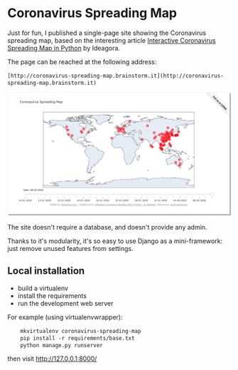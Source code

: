 
Coronavirus Spreading Map
=========================

Just for fun, I published a single-page site showing the Coronavirus spreading
map, based on the interesting article
[Interactive Coronavirus Spreading Map in Python](https://www.geodose.com/2020/02/tracking-coronavirus-python-map.html) by Ideagora.

The page can be reached at the following address:

    [http://coronavirus-spreading-map.brainstorm.it](http://coronavirus-spreading-map.brainstorm.it)

![screenshot](etc/screenshot.png)


The site doesn't require a database, and doesn't provide any admin.

Thanks to it's modularity, it's so easy to use Django as a mini-framework:
just remove unused features from settings.

Local installation
------------------

- build a virtualenv
- install the requirements
- run the development web server

For example (using virtualenvwrapper):

```
    mkvirtualenv coronavirus-spreading-map
    pip install -r requirements/base.txt
    python manage.py runserver
```

then visit http://127.0.0.1:8000/
